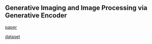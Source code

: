 ## Generative Imaging and Image Processing via Generative Encoder

[paper](https://arxiv.org/pdf/1905.13300.pdf)

[dataset](http://mmlab.ie.cuhk.edu.hk/projects/CelebA.html)